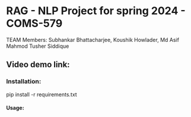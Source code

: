 # RAG - NLP Project for spring 2024 - COMS-579
TEAM Members: Subhankar Bhattacharjee, Koushik Howlader, Md Asif Mahmod Tusher Siddique


## Video demo link:


### Installation:

pip install -r requirements.txt


#### Usage:




